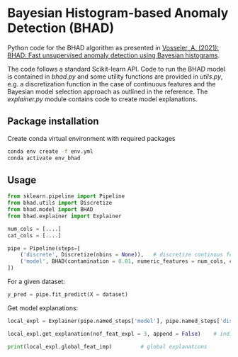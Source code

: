 # Bayesian Histogram-based Anomaly Detection (BHAD)

Python code for the BHAD algorithm as presented in [Vosseler, A. (2021): BHAD: Fast unsupervised anomaly detection using Bayesian histograms](https://www.researchgate.net/publication/364265660_BHAD_Fast_unsupervised_anomaly_detection_using_Bayesian_histograms). 

The code follows a standard Scikit-learn API. Code to run the BHAD model is contained in *bhad.py* and some utility functions are provided in *utils.py*, e.g. a discretization function in the case of continuous features and the Bayesian model selection approach as outlined in the reference. The *explainer.py* module contains code to create model explanations. 

## Package installation

Create conda virtual environment with required packages 
```bash
conda env create -f env.yml
conda activate env_bhad
```

## Usage

```python
from sklearn.pipeline import Pipeline
from bhad.utils import Discretize
from bhad.model import BHAD
from bhad.explainer import Explainer

num_cols = [....]
cat_cols = [....]

pipe = Pipeline(steps=[
    ('discrete', Discretize(nbins = None)),   # discretize continous features + model selection
    ('model', BHAD(contamination = 0.01, numeric_features = num_cols, cat_features = cat_cols))
])
```

For a given dataset:

```python
y_pred = pipe.fit_predict(X = dataset)        
```

Get model explanations:

```python
local_expl = Explainer(pipe.named_steps['model'], pipe.named_steps['discrete']).fit()

local_expl.get_explanation(nof_feat_expl = 3, append = False)    # individual explanations

print(local_expl.global_feat_imp)         # global explanations
```

